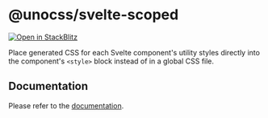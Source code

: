 # @unocss/svelte-scoped

[![Open in StackBlitz](https://developer.stackblitz.com/img/open_in_stackblitz_small.svg)](https://stackblitz.com/fork/github/unocss/unocss/tree/main/examples/sveltekit-scoped)

Place generated CSS for each Svelte component's utility styles directly into the component's `<style>` block instead of in a global CSS file.

## Documentation

Please refer to the [documentation](https://unocss.dev/integrations/svelte-scoped).

